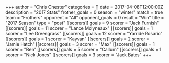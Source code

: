 +++
author = "Chris Chester"
categories = []
date = 2017-04-08T12:00:00Z
description = "2017 Stats"
frother_goals = 0
season = "winter"
match = true
team = "Frothers"
opponent = "All"
opponent_goals = 0
result = "Win"
title = "2017 Season"
type = "post"
[[scorers]]
goals = 9
scorer = "Jack Furnish"
[[scorers]]
goals = 11
scorer = "Lance Molyneaux"
[[scorers]]
goals = 1
scorer = "Lee Greengrass"
[[scorers]]
goals = 12
scorer = "Yarride Rosario"
[[scorers]]
goals = 1
scorer = "Kayvan"
[[scorers]]
goals = 2
scorer = "Jamie Hatch"
[[scorers]]
goals = 3
scorer = "Max"
[[scorers]]
goals = 1
scorer = "Ben"
[[scorers]]
goals = 5
scorer = "Callum"
[[scorers]]
goals = 1
scorer = "Nick Jones"
[[scorers]]
goals = 3
scorer = "Jack Bates"
+++